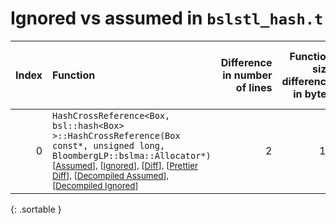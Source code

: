 # Ignored vs assumed in `bslstl_hash.t`

<script src="../sorttable.js"></script>

|   Index | Function                                                                                                                                                                                                                                                                                                                                     |   Difference in number of lines |   Function size difference in bytes |   Number of lines in assumed build |   Number of bytes in assumed build |   Number of lines in ignored build |   Number of bytes in ignored build |
|--------:|:---------------------------------------------------------------------------------------------------------------------------------------------------------------------------------------------------------------------------------------------------------------------------------------------------------------------------------------------|--------------------------------:|------------------------------------:|-----------------------------------:|-----------------------------------:|-----------------------------------:|-----------------------------------:|
|       0 | `HashCrossReference<Box, bsl::hash<Box> >::HashCrossReference(Box const*, unsigned long, BloombergLP::bslma::Allocator*)` <sup>\[[Assumed](0-assume)\], \[[Ignored](0-none)\], \[[Diff](0.diff.html)\], \[[Prettier Diff](0-diff.html)\], \[[Decompiled Assumed](0-assume-decompiled.txt)\], \[[Decompiled Ignored](0-none-decompiled.txt)\] |                               2 |                                  16 |                                136 |                                528 |                                134 |                                512 |
{: .sortable }
